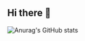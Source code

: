 ## Hi there 👋

![Anurag's GitHub stats](https://github-readme-stats.vercel.app/api?username=anuraghazra&show_icons=true&theme=nightowl )
